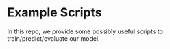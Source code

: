 # Example Scripts
In this repo, we provide some possibly useful scripts to train/predict/evaluate our model.
